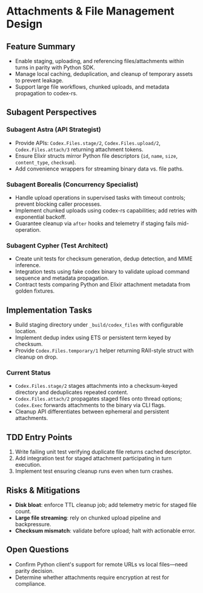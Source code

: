 # Attachments & File Management Design

## Feature Summary
- Enable staging, uploading, and referencing files/attachments within turns in parity with Python SDK.
- Manage local caching, deduplication, and cleanup of temporary assets to prevent leakage.
- Support large file workflows, chunked uploads, and metadata propagation to codex-rs.

## Subagent Perspectives
### Subagent Astra (API Strategist)
- Provide APIs: `Codex.Files.stage/2`, `Codex.Files.upload/2`, `Codex.Files.attach/3` returning attachment tokens.
- Ensure Elixir structs mirror Python file descriptors (`id`, `name`, `size`, `content_type`, `checksum`).
- Add convenience wrappers for streaming binary data vs. file paths.

### Subagent Borealis (Concurrency Specialist)
- Handle upload operations in supervised tasks with timeout controls; prevent blocking caller processes.
- Implement chunked uploads using codex-rs capabilities; add retries with exponential backoff.
- Guarantee cleanup via `after` hooks and telemetry if staging fails mid-operation.

### Subagent Cypher (Test Architect)
- Create unit tests for checksum generation, dedup detection, and MIME inference.
- Integration tests using fake codex binary to validate upload command sequence and metadata propagation.
- Contract tests comparing Python and Elixir attachment metadata from golden fixtures.

## Implementation Tasks
- Build staging directory under `_build/codex_files` with configurable location.
- Implement dedup index using ETS or persistent term keyed by checksum.
- Provide `Codex.Files.temporary/1` helper returning RAII-style struct with cleanup on drop.

### Current Status
- `Codex.Files.stage/2` stages attachments into a checksum-keyed directory and deduplicates repeated content.
- `Codex.Files.attach/2` propagates staged files onto thread options; `Codex.Exec` forwards attachments to the binary via CLI flags.
- Cleanup API differentiates between ephemeral and persistent attachments.

## TDD Entry Points
1. Write failing unit test verifying duplicate file returns cached descriptor.
2. Add integration test for staged attachment participating in turn execution.
3. Implement test ensuring cleanup runs even when turn crashes.

## Risks & Mitigations
- **Disk bloat**: enforce TTL cleanup job; add telemetry metric for staged file count.
- **Large file streaming**: rely on chunked upload pipeline and backpressure.
- **Checksum mismatch**: validate before upload; halt with actionable error.

## Open Questions
- Confirm Python client's support for remote URLs vs local files—need parity decision.
- Determine whether attachments require encryption at rest for compliance.

